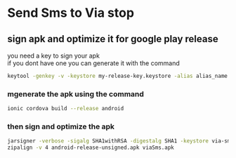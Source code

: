 # Send Sms to Via stop

## sign apk and optimize it for google play release  
you need a key to sign your apk  
if you dont have one you can generate it with the command  
```bash  
keytool -genkey -v -keystore my-release-key.keystore -alias alias_name -keyalg RSA -keysize 2048 -validity 10000  
```  
### mgenerate the apk using the command  
```bash  
ionic cordova build --release android   
```  

### then sign and optimize the apk  
```bash  
jarsigner -verbose -sigalg SHA1withRSA -digestalg SHA1 -keystore via-sms-key.keystore android-release-unsigned.apk alias_name  
zipalign -v 4 android-release-unsigned.apk viaSms.apk  
```

